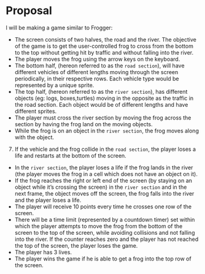 # Proposal
I will be making a game similar to Frogger:

- The screen consists of two halves, the road and the river. The objective of the game is to get the user-controlled frog to cross from the bottom to the top without getting hit by traffic and without falling into the river. 
-  The player moves the frog using the arrow keys on the keyboard.
- The bottom half, (hereon referred to as the `road section`), will have different vehicles of different lengths moving through the screen periodically, in their respective rows. Each vehicle type would be represented by a unique sprite.
- The top half, (hereon referred to as the `river section`), has different objects (eg: logs, boxes,turtles) moving in the opposite as the traffic in the road section. Each object would be of different lengths and have different sprites.
- The player must cross the river section by moving the frog across the section by having the frog land on the moving objects.
- While the frog is on an object in the `river section`, the frog moves along with the object.
7. If the vehicle and the frog collide in the `road section`, the player loses a life and restarts at the bottom of the screen.
- In the `river section`, the player loses a life if the frog lands in the river (the player moves the frog in a cell which does not have an object on it).
- If the frog reaches the right or left end of the screen (by staying on an object while it’s crossing the screen) in the `river section` and in the next frame, the object moves off the screen, the frog falls into the river and the player loses a life.
- The player will receive 10 points every time he crosses one row of the screen.
- There will be a time limit (represented by a countdown timer) set within which the player attempts to move the frog from the bottom of the screen to the top of the screen, while avoiding collisions and not falling into the river. If the counter reaches zero and the player has not reached the top of the screen, the player loses the game.
- The player has 3 lives.
- The player wins the game if he is able to get a frog into the top row of the screen.
